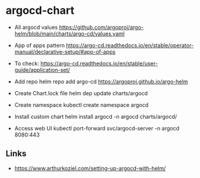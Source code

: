 # argocd-chart
- All argocd values
https://github.com/argoproj/argo-helm/blob/main/charts/argo-cd/values.yaml

- App of apps pattern
https://argo-cd.readthedocs.io/en/stable/operator-manual/declarative-setup/#app-of-apps

- To check: https://argo-cd.readthedocs.io/en/stable/user-guide/application-set/

- Add repo
helm repo add argo-cd https://argoproj.github.io/argo-helm
- Create Chart.lock file
helm dep update charts/argocd
- Create namespace
kubectl create namespace argocd
- Install custom chart
helm install argocd -n argocd charts/argocd/
- Access web UI
kubectl port-forward svc/argocd-server -n argocd 8080:443

## Links
- https://www.arthurkoziel.com/setting-up-argocd-with-helm/
